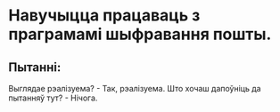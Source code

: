 # Навучыцца працаваць з праграмамі шыфравання пошты.
## Пытанні:
Выглядае рэалізуема? - Так, рэалізуема.
Што хочаш дапоўніць да пытанняў тут? - Нічога.
